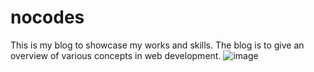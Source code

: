 # nocodes
This is my blog to showcase my works and skills.
The blog is to give an overview of various concepts in web development.
![image](https://user-images.githubusercontent.com/52347258/111062032-779e7400-84cc-11eb-9981-5aef0dfb3540.png)
